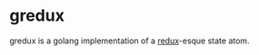 # gredux

gredux is a golang implementation of a [redux](https://github.com/reactjs/redux)-esque state atom.
